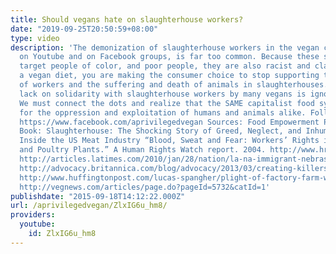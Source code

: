```yaml
---
title: Should vegans hate on slaughterhouse workers?
date: "2019-09-25T20:50:59+08:00"
type: video
description: 'The demonization of slaughterhouse workers in the vegan community, both
  on Youtube and on Facebook groups, is far too common. Because these stereotypes
  target people of color, and poor people, they are also racist and classist. By adopting
  a vegan diet, you are making the consumer choice to stop supporting the exploitation
  of workers and the suffering and death of animals in slaughterhouses. However, the
  lack on solidarity with slaughterhouse workers by many vegans is ignorant and shameful.
  We must connect the dots and realize that the SAME capitalist food system is responsible
  for the oppression and exploitation of humans and animals alike. Follow me on Facebook!
  https://www.facebook.com/aprivilegedvegan Sources: Food Empowerment Project: http://www.foodispower.org/slaughterhouse-workers/
  Book: Slaughterhouse: The Shocking Story of Greed, Neglect, and Inhumane Treatment
  Inside the US Meat Industry “Blood, Sweat and Fear: Workers’ Rights in U.S. Meat
  and Poultry Plants.” A Human Rights Watch report. 2004. http://www.hrw.org/reports/2005/usa0105/
  http://articles.latimes.com/2010/jan/28/nation/la-na-immigrant-nebraska28-2010jan28
  http://advocacy.britannica.com/blog/advocacy/2013/03/creating-killers-human-tolls-of-slaughter/
  http://www.huffingtonpost.com/lucas-spangher/plight-of-factory-farm-workers_b_5662261.html
  http://vegnews.com/articles/page.do?pageId=5732&catId=1'
publishdate: "2015-09-18T14:12:22.000Z"
url: /aprivilegedvegan/ZlxIG6u_hm8/
providers:
  youtube:
    id: ZlxIG6u_hm8
---
```

